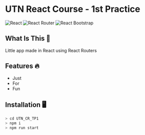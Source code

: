 # UTN React Course - 1st Practice
![React](https://img.shields.io/badge/-React-20232a?logo=react&style=for-the-badge) ![React Router](https://img.shields.io/badge/-React%20Router-4c4e54?logo=react-router&style=for-the-badge) ![React Bootstrap](https://img.shields.io/badge/-React%20Bootstrap-929191?logo=bootstrap&style=for-the-badge)

## What Is This 🤔
Little app made in React using React Routers

## Features 🔥
- Just
- For
- Fun

## Installation 🖥
```bash
> cd UTN_CR_TP1
> npm i
> npm run start
```
